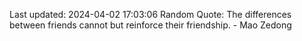 Last updated: 2024-04-02 17:03:06
Random Quote: The differences between friends cannot but reinforce their friendship. - Mao Zedong